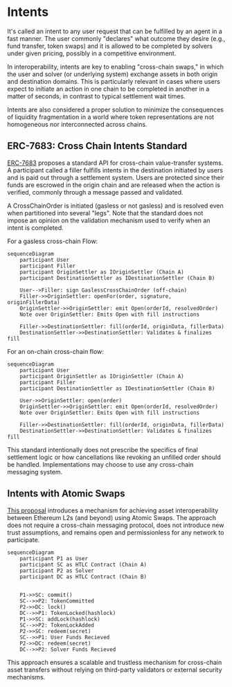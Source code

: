 # Intents

It's called an intent to any user request that can be fulfilled by an agent in a fast manner. The user commonly "declares" what outcome they desire (e.g., fund transfer, token swaps) and it is allowed to be completed by solvers under given pricing, possibly in a competitive environment.

In interoperability, intents are key to enabling "cross-chain swaps," in which the user and solver (or underlying system) exchange assets in both origin and destination domains. This is particularly relevant in cases where users expect to initiate an action in one chain to be completed in another in a matter of seconds, in contrast to typical settlement wait times.

Intents are also considered a proper solution to minimize the consequences of liquidity fragmentation in a world where token representations are not homogeneous nor interconnected across chains.

## ERC-7683: Cross Chain Intents Standard

[ERC-7683](https://github.com/ethereum/ERCs/blob/master/ERCS/erc-7683.md) proposes a standard API for cross-chain value-transfer systems. A participant called a filler fulfills intents in the destination initiated by users and is paid out through a settlement system. Users are protected since their funds are escrowed in the origin chain and are released when the action is verified, commonly through a message passed and validated.

A CrossChainOrder is initiated (gasless or not gasless) and is resolved even when partitioned into several "legs". Note that the standard does not impose an opinion on the validation mechanism used to verify when an intent is completed.

For a gasless cross-chain Flow:

```mermaid
sequenceDiagram
    participant User
    participant Filler
    participant OriginSettler as IOriginSettler (Chain A)
    participant DestinationSettler as IDestinationSettler (Chain B)

    User-->Filler: sign GaslessCrossChainOrder (off-chain)
    Filler->>OriginSettler: openFor(order, signature, originFillerData)
    OriginSettler->>OriginSettler: emit Open(orderId, resolvedOrder)
    Note over OriginSettler: Emits Open with fill instructions

    Filler->>DestinationSettler: fill(orderId, originData, fillerData)
    DestinationSettler->>DestinationSettler: Validates & finalizes fill
```

For an on-chain cross-chain flow:

```mermaid
sequenceDiagram
    participant User
    participant OriginSettler as IOriginSettler (Chain A)
    participant Filler
    participant DestinationSettler as IDestinationSettler (Chain B)

    User->>OriginSettler: open(order)
    OriginSettler->>OriginSettler: emit Open(orderId, resolvedOrder)
    Note over OriginSettler: Emits Open with fill instructions

    Filler->>DestinationSettler: fill(orderId, originData, fillerData)
    DestinationSettler->>DestinationSettler: Validates & finalizes fill
```

This standard intentionally does not prescribe the specifics of final settlement logic or how cancellations like revoking an unfilled order should be handled. Implementations may choose to use any cross-chain messaging system.

## Intents with Atomic Swaps

[This proposal](atomic-swaps.md) introduces a mechanism for achieving asset interoperability between Ethereum L2s (and beyond) using Atomic Swaps. The approach does not require a cross-chain messaging protocol, does not introduce new trust assumptions, and remains open and permissionless for any network to participate.

```mermaid
sequenceDiagram
    participant P1 as User
    participant SC as HTLC Contract (Chain A)
    participant P2 as Solver
    participant DC as HTLC Contract (Chain B)


    P1->>SC: commit()
    SC-->>P2: TokenCommitted
    P2->>DC: lock()
    DC-->>P1: TokenLocked(hashlock)
    P1->>SC: addLock(hashlock)
    SC-->>P2: TokenLockAdded
    P2->>SC: redeem(secret)
    SC-->>P1: User Funds Recieved 
    P2->>DC: redeem(secret)
    DC-->>P2: Solver Funds Recieved
```

This approach ensures a scalable and trustless mechanism for cross-chain asset transfers without relying on third-party validators or external security mechanisms.

